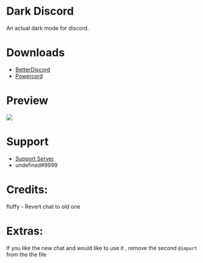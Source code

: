 # Dark Discord
An actual dark mode for discord.

# Downloads
- [BetterDiscord](https://betterdiscord.net/ghdl?id=3132)
- [Powercord](https://github.com/zzzmario/dark-discord/blob/master/Dark%20Discord.rar?raw=true)

# Preview
<img src="https://i.imgur.com/XjXTKPL.png"/>

# Support 
- [Support Server](https://discord.gg/6kB6hFJ)
- undefined#9999 

# Credits:
fluffy - Revert chat to old one

# Extras:
If you like the new chat and would like to use it , remove the second `@import` from the the file 
